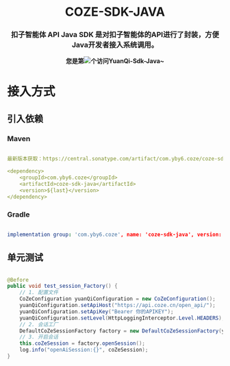 ﻿[//]: # (<h1>)

[//]: # (<p align="center">)

[//]: # (	<strong>愿世界和平</strong>)

[//]: # (</p>)

[//]: # (</h1>)

[//]: # ()
[//]: # (<p align="center">)

[//]: # (    铭记苦难，心系巴勒斯坦，哀悼逝者。)

[//]: # (    <br>中国屹立东方，自强自立，方能更好地守护和平，担当国际责任，为世界公正贡献力量。)

[//]: # (    <br>愿悲剧不再重演，和平永驻人间。)

[//]: # (    <br />)

[//]: # (    <img src="./img/img.png" alt="Easy-Manager-Tool" width="75" style="align-content: center" /> )

[//]: # (    <span>Peace And Love</span>)

[//]: # (    <img src="./img/img_1.png" alt="Easy-Manager-Tool" width="99" style="align-content: center" />)

[//]: # (</p>)

[//]: # ()
[//]: # (<br />)

[//]: # (<br />)

[//]: # (<br />)

[//]: # (<br />)

[//]: # (<br />)

[//]: # (<br />)

[//]: # ()

<h1 align="center">
	<strong>COZE-SDK-JAVA</strong>
</h1>
<h3 align="center">
     扣子智能体 API Java SDK 是对扣子智能体的API进行了封装，方便Java开发者接入系统调用。
</h3>

<div align="center"><b>您是第<img src="https://profile-counter.glitch.me/coze-sdk-java/count.svg"></img>个访问YuanQi-Sdk-Java~</b></div>

# 接入方式

## 引入依赖
### Maven
```yaml

最新版本获取：https://central.sonatype.com/artifact/com.yby6.coze/coze-sdk-java

<dependency>
    <groupId>com.yby6.coze</groupId>
    <artifactId>coze-sdk-java</artifactId>
    <version>${last}</version>
</dependency>

```
### Gradle
```yaml

implementation group: 'com.yby6.coze', name: 'coze-sdk-java', version: '${last}'

```

## 单元测试

```java

@Before
public void test_session_Factory() {
    // 1. 配置文件
    CoZeConfiguration yuanQiConfiguration = new CoZeConfiguration();
    yuanQiConfiguration.setApiHost("https://api.coze.cn/open_api/");
    yuanQiConfiguration.setApiKey("Bearer 你的APIKEY");
    yuanQiConfiguration.setLevel(HttpLoggingInterceptor.Level.HEADERS);
    // 2. 会话工厂
    DefaultCoZeSessionFactory factory = new DefaultCoZeSessionFactory(yuanQiConfiguration);
    // 3. 开启会话
    this.coZeSession = factory.openSession();
    log.info("openAiSession:{}", coZeSession);
}


```
